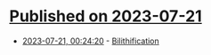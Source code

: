 # [Published on 2023-07-21](index.md)

* [2023-07-21, 00:24:20](https://lobste.rs/s/ipsb7h/bilithification) - [Bilithification](https://blog.glyph.im/2023/07/bilithification.html)
